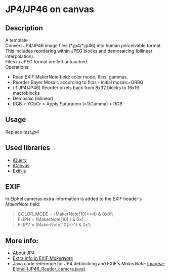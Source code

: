 # JP4/JP46 on canvas
## Description
A template<br/>
Convert JP4/JP46 image files (\*.jp4/\*.jp46) into human perceivable format.<br/>
This includes reordering within JPEG blocks and demosaicing (bilinear interpolation).<br/>
Files in JPEG format are left untouched.<br/>
Operations:
* Read EXIF MakerNote field: color mode, flips, gammas.
* Reorder Bayer Mosaic according to flips - initial mosaic=GRBG
* (if JP4/JP46) Reorder pixels back from 8x32 blocks to 16x16 macroblocks
* Demosaic (bilinear)
* RGB > YCbCr > Apply Saturation (=1/Gamma) > RGB

## Usage
Replace <i>test.jp4</i>

## Used libraries
* [jQuery](http://jquery.com) 
* [jCanvas](http://calebevans.me/projects/jcanvas/)
* [Exif-js](https://github.com/exif-js/exif-js)

## EXIF
In Elphel cameras extra information is added to the EXIF header's
<i>MakerNote</i> field:
> COLOR_MODE = (MakerNote[10]>>4) & 0x0f;<br/>
> FLIPH      = (MakerNote[10]   ) & 0x1;<br/>
> FLIPV      = (MakerNote[10]>>1) & 0x1;

## More info:
* [About JP4](http://wiki.elphel.com/index.php?title=JP4)
* [Extra info in EXIF <i>MakerNote</i>](http://wiki.elphel.com/index.php?title=Exif)
* Java code reference for JP4 deblocking and EXIF's <i>MakerNote</i>: [ImageJ-Elphel (JP46_Reader_camera.java)](https://github.com/Elphel/imagej-elphel/blob/master/src/main/java/JP46_Reader_camera.java)
